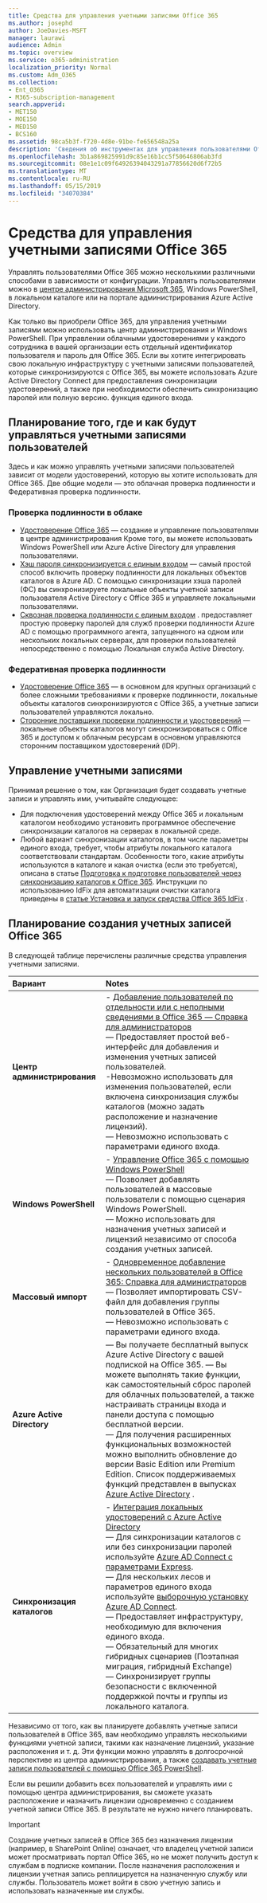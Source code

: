 ```yaml
---
title: Средства для управления учетными записями Office 365
ms.author: josephd
author: JoeDavies-MSFT
manager: laurawi
audience: Admin
ms.topic: overview
ms.service: o365-administration
localization_priority: Normal
ms.custom: Adm_O365
ms.collection:
- Ent_O365
- M365-subscription-management
search.appverid:
- MET150
- MOE150
- MED150
- BCS160
ms.assetid: 98ca5b3f-f720-4d8e-91be-fe656548a25a
description: 'Сведения об инструментах для управления пользователями Office 365 и способах их использования зависит от того, как вы управляете удостоверениями пользователей. '
ms.openlocfilehash: 3b1a869825991d9c85e16b1cc5f50646806ab3fd
ms.sourcegitcommit: 08e1e1c09f64926394043291a77856620d6f72b5
ms.translationtype: MT
ms.contentlocale: ru-RU
ms.lasthandoff: 05/15/2019
ms.locfileid: "34070384"
---
```

# <a name="tools-to-manage-office-365-accounts"></a>Средства для управления учетными записями Office 365

Управлять пользователями Office 365 можно несколькими различными способами в зависимости от конфигурации. Управлять пользователями можно в [центре администрирования Microsoft 365](https://admin.microsoft.com), Windows PowerShell, в локальном каталоге или на портале администрирования Azure Active Directory.

Как только вы приобрели Office 365, для управления учетными записями можно использовать центр администрирования и Windows PowerShell. При управлении облачными удостоверениями у каждого сотрудника в вашей организации есть отдельный идентификатор пользователя и пароль для Office 365. Если вы хотите интегрировать свою локальную инфраструктуру с учетными записями пользователей, которые синхронизируются с Office 365, вы можете использовать Azure Active Directory Connect для предоставления синхронизации удостоверений, а также при необходимости обеспечить синхронизацию паролей или полную версию. функция единого входа.
  
## <a name="plan-for-where-and-how-you-will-manage-your-user-accounts"></a>Планирование того, где и как будут управляться учетными записями пользователей

Здесь и как можно управлять учетными записями пользователей зависит от модели удостоверений, которую вы хотите использовать для Office 365. Две общие модели — это облачная проверка подлинности и Федеративная проверка подлинности.
  
### <a name="cloud-authentication"></a>Проверка подлинности в облаке

- [Удостоверение Office 365](about-office-365-identity.md) — создание и управление пользователями в центре администрирования Кроме того, вы можете использовать Windows PowerShell или Azure Active Directory для управления пользователями.
- [Хэш пароля синхронизируется с единым входом](about-office-365-identity.md) — самый простой способ включить проверку подлинности для локальных объектов каталогов в Azure AD. С помощью синхронизации хэша паролей (ФС) вы синхронизируете локальные объекты учетной записи пользователя Active Directory с Office 365 и управляете локальными пользователями. 
- [Сквозная проверка подлинности с единым входом](about-office-365-identity.md) . предоставляет простую проверку паролей для служб проверки подлинности Azure AD с помощью программного агента, запущенного на одном или нескольких локальных серверах, для проверки пользователей непосредственно с помощью Локальная служба Active Directory. 

### <a name="federated-authentication"></a>Федеративная проверка подлинности

- [Удостоверение Office 365](about-office-365-identity.md) — в основном для крупных организаций с более сложными требованиями к проверке подлинности, локальные объекты каталогов синхронизируются с Office 365, а учетные записи пользователей управляются локально. 
- [Сторонние поставщики проверки подлинности и удостоверений](about-office-365-identity.md) — локальные объекты каталогов могут синхронизироваться с Office 365 и доступом к облачным ресурсам в основном управляются сторонним поставщиком удостоверений (IDP). 

## <a name="managing-accounts"></a>Управление учетными записями

Принимая решение о том, как Организация будет создавать учетные записи и управлять ими, учитывайте следующее:
  
- Для подключения удостоверений между Office 365 и локальным каталогом необходимо установить программное обеспечение синхронизации каталогов на серверах в локальной среде.
- Любой вариант синхронизации каталогов, в том числе параметры единого входа, требует, чтобы атрибуты локального каталога соответствовали стандартам. Особенности того, какие атрибуты используются в каталоге и какая очистка (если это требуется), описана в статье [Подготовка к подготовке пользователей через синхронизацию каталогов к Office 365](prepare-for-directory-synchronization.md). Инструкции по использованию IdFix для автоматизации очистки каталога приведены в [статье Установка и запуск средства Office 365 IdFix](install-and-run-idfix.md) . 

## <a name="plan-how-you-are-going-to-create-office-365-accounts"></a>Планирование создания учетных записей Office 365

В следующей таблице перечислены различные средства управления учетными записями.

|**Вариант**|**Notes**|
|:-----|:-----|
|**Центр администрирования** | - [Добавление пользователей по отдельности или с неполными сведениями в Office 365 — Справка для администраторов](https://support.office.com/article/1970f7d6-03b5-442f-b385-5880b9c256ec) <br> — Предоставляет простой веб-интерфейс для добавления и изменения учетных записей пользователей. <br> -Невозможно использовать для изменения пользователей, если включена синхронизация службы каталогов (можно задать расположение и назначение лицензий). <br> — Невозможно использовать с параметрами единого входа. <br> |
|**Windows PowerShell** | - [Управление Office 365 с помощью Windows PowerShell](https://go.microsoft.com/fwlink/p/?LinkId=698471) <br> — Позволяет добавлять пользователей в массовые пользователи с помощью сценария Windows PowerShell. <br> — Можно использовать для назначения учетных записей и лицензий независимо от способа создания учетных записей. <br> |
|**Массовый импорт** | - [Одновременное добавление нескольких пользователей в Office 365: Справка для администраторов](add-several-users-at-the-same-time.md) <br> — Позволяет импортировать CSV-файл для добавления группы пользователей в Office 365. <br> — Невозможно использовать с параметрами единого входа. <br> |
|**Azure Active Directory** | — Вы получаете бесплатный выпуск Azure Active Directory с вашей подпиской на Office 365. — Вы можете выполнять такие функции, как самостоятельный сброс паролей для облачных пользователей, а также настраивать страницы входа и панели доступа с помощью бесплатной версии. <br> — Для получения расширенных функциональных возможностей можно выполнить обновление до версии Basic Edition или Premium Edition. Список поддерживаемых функций представлен в выпусках [Azure Active Directory](https://go.microsoft.com/fwlink/p/?LinkId=698465) . <br> |
|**Синхронизация каталогов** | - [Интеграция локальных удостоверений с Azure Active Directory](https://go.microsoft.com/fwlink/p/?LinkID=624168) <br> — Для синхронизации каталогов с или без синхронизации паролей используйте [Azure AD Connect с параметрами Express](https://go.microsoft.com/fwlink/p/?LinkID=698537).  <br>  — Для нескольких лесов и параметров единого входа используйте [выборочную установку Azure AD Connect](https://go.microsoft.com/fwlink/p/?LinkId=698430). <br> — Предоставляет инфраструктуру, необходимую для включения единого входа. <br> — Обязательный для многих гибридных сценариев (Поэтапная миграция, гибридный Exchange) <br> — Синхронизирует группы безопасности с включенной поддержкой почты и группы из локального каталога. <br> |

Независимо от того, как вы планируете добавлять учетные записи пользователей в Office 365, вам необходимо управлять несколькими функциями учетной записи, такими как назначение лицензий, указание расположения и т. д. Эти функции можно управлять в долгосрочной перспективе из центра администрирования, а также [создавать учетные записи пользователей с помощью Office 365 PowerShell](https://go.microsoft.com/fwlink/p/?LinkId=717083).

Если вы решили добавить всех пользователей и управлять ими с помощью центра администрирования, вы сможете указать расположение и назначить лицензии одновременно с созданием учетной записи Office 365. В результате не нужно ничего планировать.

> [!IMPORTANT]
> Создание учетных записей в Office 365 без назначения лицензии (например, в SharePoint Online) означает, что владелец учетной записи может просматривать портал Office 365, но не может получить доступ к службам в подписке компании. После назначения расположения и лицензии учетная запись реплицируется на назначенную службу или службы. Пользователь может войти в свою учетную запись и использовать назначенные им службы.